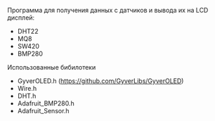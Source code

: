 Программа для получения данных с датчиков и вывода их на LCD дисплей:

- DHT22
- MQ8
- SW420
- BMP280

Использованные бибилотеки 

- GyverOLED.h (https://github.com/GyverLibs/GyverOLED)
- Wire.h
- DHT.h
- Adafruit_BMP280.h
- Adafruit_Sensor.h
